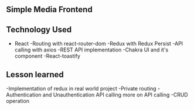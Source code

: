 ## Simple Media Frontend

## Technology Used
- React 
-Routing with react-router-dom 
-Redux with Redux Persist 
-API calling with axios 
-REST API implementation 
-Chakra UI and it's component 
-React-toastify

## Lesson learned 
-Implementation of redux in real world project 
-Private routing 
-Authentication and Unauthentication API calling more on API calling 
-CRUD operation
